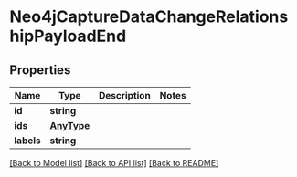 # Neo4jCaptureDataChangeRelationshipPayloadEnd

## Properties
Name | Type | Description | Notes
------------ | ------------- | ------------- | -------------
**id** | **string** |  | 
**ids** | [**AnyType**](AnyType.md) |  | 
**labels** | **string** |  | 

[[Back to Model list]](../README.md#documentation-for-models) [[Back to API list]](../README.md#documentation-for-api-endpoints) [[Back to README]](../README.md)


